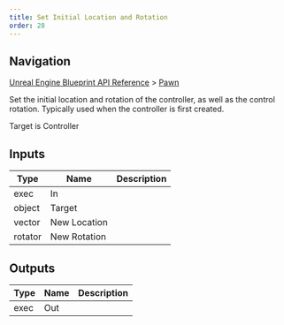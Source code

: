 ```yaml
---
title: Set Initial Location and Rotation
order: 28
---
```

## Navigation

[Unreal Engine Blueprint API Reference](https://dev.epicgames.com/documentation/en-us/unreal-engine/BlueprintAPI) > [Pawn](https://dev.epicgames.com/documentation/en-us/unreal-engine/BlueprintAPI/Pawn)

Set the initial location and rotation of the controller, as well as the control rotation. Typically used when the controller is first created.

Target is Controller

## Inputs

| Type | Name | Description |
| --- | --- | --- |
| exec | In |  |
| object | Target |  |
| vector | New Location |  |
| rotator | New Rotation |  |

## Outputs

| Type | Name | Description |
| --- | --- | --- |
| exec | Out |  |
